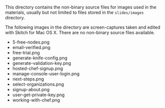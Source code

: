 This directory contains the non-binary source files for images used in
the materials, usually but not limited to files stored in the
`slides/images` directory.

The following images in the directory are screen-captures taken and
edited with Skitch for Mac OS X. There are no non-binary source files
available.

- 5-free-nodes.png
- email-verified.png
- free-trial.png
- generate-knife-config.png
- generate-validation-key.png
- hosted-chef-signup.png
- manage-console-user-login.png
- next-steps.png
- select-organizations.png
- signup-about.png
- user-get-private-key.png
- working-with-chef.png

